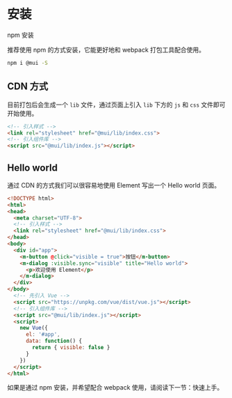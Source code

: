 # 安装

npm 安装

推荐使用 npm 的方式安装，它能更好地和 webpack 打包工具配合使用。

```bash
npm i @mui -S
```

## CDN 方式

目前打包后会生成一个 `lib` 文件，通过页面上引入 `lib` 下方的 `js` 和 `css` 文件即可开始使用。

```html
<!-- 引入样式 -->
<link rel="stylesheet" href="@mui/lib/index.css">
<!-- 引入组件库 -->
<script src="@mui/lib/index.js"></script>
```

## Hello world

通过 CDN 的方式我们可以很容易地使用 Element 写出一个 Hello world 页面。

```html
<!DOCTYPE html>
<html>
<head>
  <meta charset="UTF-8">
  <!-- 引入样式 -->
  <link rel="stylesheet" href="@mui/lib/index.css">
</head>
<body>
  <div id="app">
    <m-button @click="visible = true">按钮</m-button>
    <m-dialog :visible.sync="visible" title="Hello world">
      <p>欢迎使用 Element</p>
    </m-dialog>
  </div>
</body>
  <!-- 先引入 Vue -->
  <script src="https://unpkg.com/vue/dist/vue.js"></script>
  <!-- 引入组件库 -->
  <script src="@mui/lib/index.js"></script>
  <script>
    new Vue({
      el: '#app',
      data: function() {
        return { visible: false }
      }
    })
  </script>
</html>
```

如果是通过 npm 安装，并希望配合 webpack 使用，请阅读下一节：快速上手。
